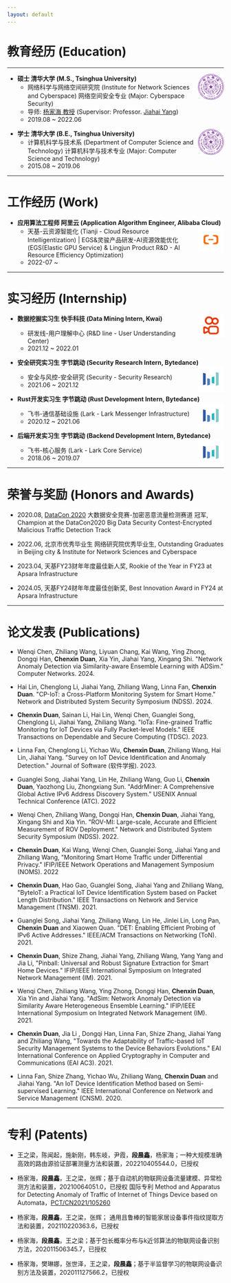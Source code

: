 ```yaml
---
layout: default
---
```


<!-- # About Me

* * * -->


# 教育经历 (Education)

* * *

- **硕士 清华大学 (M.S., Tsinghua University)** <img src="/assets/img/thu.png" width="60" height ="60" align=right />
  - 网络科学与网络空间研究院 (Institute for Network Sciences and Cyberspace) 网络空间安全专业 (Major: Cyberspace Security)
  - 导师: [杨家海 教授](http://nmgroup.tsinghua.edu.cn/yjh/) (Supervisor: Professor. [Jiahai Yang](http://nmgroup.tsinghua.edu.cn/dryang/index.htm))
  - 2019.08 ~ 2022.06

<!-- a brief introduction to the research -->

- **学士 清华大学 (B.E., Tsinghua University)** <img src="/assets/img/thu.png" width="60" height ="60" align=right />
  - 计算机科学与技术系 (Department of Computer Science and Technology) 计算机科学与技术专业 (Major: Computer Science and Technology)
  - 2015.08 ~ 2019.06

* * *

# 工作经历 (Work)

- **应用算法工程师 阿里云 (Application Algorithm Engineer, Alibaba Cloud)** <img src="/assets/img/aliyun.jpeg" width="60" height ="60" align=right />
  - 天基-云资源智能化 (Tianji - Cloud Resource Intelligentization) | EGS&灵骏产品研发-AI资源效能优化 (EGS(Elastic GPU Service) & Lingjun Product R&D - AI Resource Efficiency Optimization)
  - 2022-07 ~  <!--  校园招聘特殊人才计划: 评级A+ (Campus Recruitment Special Offer: Rank A+) -->

* * *

# 实习经历 (Internship) 

- **数据挖掘实习生 快手科技 (Data Mining Intern, Kwai)** <img src="/assets/img/kwai.jpeg" width="60" height ="54" align=right />
  - 研发线-用户理解中心 (R&D line - User Understanding Center)
  - 2021.12 ~ 2022.01

- **安全研究实习生 字节跳动 (Security Research Intern, Bytedance)** <img src="/assets/img/bytedance.png" width="60" height ="60" align=right />
  - 安全与风控-安全研究 (Security - Security Research)
  - 2021.06 ~ 2021.12

- **Rust开发实习生 字节跳动 (Rust Development Intern, Bytedance)** <img src="/assets/img/bytedance.png" width="60" height ="60" align=right />
  - 飞书-通信基础设施 (Lark - Lark Messenger Infrastructure)
  - 2020.12 ~ 2021.06

- **后端开发实习生 字节跳动 (Backend Development Intern, Bytedance)** <img src="/assets/img/bytedance.png" width="60" height ="60" align=right />
  - 飞书-核心服务 (Lark - Lark Core Service)
  - 2018.06 ~ 2019.07

* * *

# 荣誉与奖励 (Honors and Awards)

- 2020.08, [DataCon 2020](https://datacon.qianxin.com/armory) 大数据安全竞赛-加密恶意流量检测赛道 冠军, Champion at the DataCon2020 Big Data Security Contest-Encrypted Malicious Traffic Detection Track

- 2022.06, 北京市优秀毕业生 网络研究院优秀毕业生, Outstanding Graduates in Beijing city & Institute for Network Sciences and Cyberspace

- 2023.04, 天基FY23财年年度最佳新人奖, Rookie of the Year in FY23 at Apsara Infrastructure
- 2024.05, 天基FY24财年年度最佳创新奖, Best Innovation Award in FY24 at Apsara Infrastructure

* * *

# 论文发表 (Publications)
- Wenqi Chen, Zhiliang Wang, Liyuan Chang, Kai Wang, Ying Zhong, Dongqi Han, **Chenxin Duan**, Xia Yin, Jiahai Yang, Xingang Shi. "Network Anomaly Detection via Similarity-aware Ensemble Learning with ADSim." Computer Networks. 2024.

- Hai Lin, Chenglong Li, Jiahai Yang, Zhiliang Wang, Linna Fan, **Chenxin Duan**. "CP-IoT: a Cross-Platform Monitoring System for Smart Home." Network and Distributed System Security Symposium (NDSS). 2024.

- **Chenxin Duan**, Sainan Li, Hai Lin, Wenqi Chen, Guanglei Song, Chenglong Li, Jiahai Yang, Zhiliang Wang. "IoTa: Fine-grained Traffic Monitoring for IoT Devices via Fully Packet-level Models." IEEE Transactions on Dependable and Secure Computing (TDSC). 2023.

- Linna Fan, Chenglong Li, Yichao Wu, **Chenxin Duan**, Zhiliang Wang, Hai Lin, Jiahai Yang. "Survey on IoT Device Identification and Anomaly Detection." Journal of Software (软件学报). 2023.

- Guanglei Song, Jiahai Yang, Lin He, Zhiliang Wang, Guo Li, **Chenxin Duan**, Yaozhong Liu, Zhongxiang Sun. "AddrMiner: A Comprehensive Global Active IPv6 Address Discovery System." USENIX Annual Technical Conference (ATC). 2022

- Wenqi Chen, Zhiliang Wang, Dongqi Han, **Chenxin Duan**, Jiahai Yang, Xingang Shi and Xia Yin. "ROV-MI: Large-scale, Accurate and Efficient Measurement of ROV Deployment." Network and Distributed System Security Symposium (NDSS). 2022.

- **Chenxin Duan**, Kai Wang, Wenqi Chen, Guanglei Song, Jiahai Yang and Zhiliang Wang, "Monitoring Smart Home Traffic under Differential Privacy." IFIP/IEEE Network Operations and Management Symposium (NOMS). 2022 

- **Chenxin Duan**, Hao Gao, Guanglei Song, Jiahai Yang and Zhiliang Wang, "ByteIoT: a Practical IoT Device Identification System based on Packet Length Distribution." IEEE Transactions on Network and Service Management (TNSM). 2021.

- Guanglei Song, Jiahai Yang, Zhiliang Wang, Lin He, Jinlei Lin, Long Pan, **Chenxin Duan** and Xiaowen Quan. "DET: Enabling Efficient Probing of IPv6 Active Addresses." IEEE/ACM Transactions on Networking (ToN). 2021.

- **Chenxin Duan**, Shize Zhang, Jiahai Yang, Zhiliang Wang, Yang Yang and Jia Li, "Pinball: Universal and Robust Signature Extraction for Smart Home Devices." IFIP/IEEE International Symposium on Integrated Network Management (IM). 2021.

- Wenqi Chen, Zhiliang Wang, Ying Zhong, Dongqi Han, **Chenxin Duan**, Xia Yin and Jiahai Yang. "AdSim: Network Anomaly Detection via Similarity Aware Heterogeneous Ensemble Learning." IFIP/IEEE International Symposium on Integrated Network Management (IM). 2021.

- **Chenxin Duan**, Jia Li , Dongqi Han, Linna Fan, Shize Zhang, Jiahai Yang and Zhiliang Wang, "Towards the Adaptability of Traffic-based IoT Security Management Systems to the Device Behaviors Evolutions." EAI International Conference on Applied Cryptography in Computer and Communications (EAI AC3). 2021.

- Linna Fan, Shize Zhang, Yichao Wu, Zhiliang Wang, **Chenxin Duan** and Jiahai Yang. "An IoT Device Identification Method based on Semi-supervised Learning." IEEE International Conference on Network and Service Management (CNSM). 2020.

* * *

# 专利 (Patents)
- 王之梁，陈闻起，施新刚，韩东岐，尹霞，**段晨鑫**，杨家海；一种大规模准确高效的路由源验证部署测量方法和装置，202210405544.0，已授权

- 杨家海，**段晨鑫**，王之梁，张辉；基于自动机的物联网设备流量建模、异常检测方法和装置，20210064051.0，已授权 国际专利 Method and Apparatus for Detecting Anomaly of Traffic of Internet of Things Device based on Automata，[PCT/CN2021/105260](https://patentimages.storage.googleapis.com/b6/ae/91/c713265d1e4b47/US20220303198A1.pdf)
  
- 杨家海，**段晨鑫**，王之梁，张辉； 通用且鲁棒的智能家居设备事件指纹提取方法和装置，202110220363.6，已授权
  
- 杨家海，**段晨鑫**，王之梁；基于包长概率分布与k近邻算法的物联网设备识别方法，202011506345.7，已授权
  
- 杨家海，樊琳娜，张世泽，王之梁，**段晨鑫**；基于半监督学习的物联网设备识别方法及装置，202011127566.2，已授权
